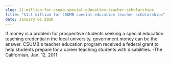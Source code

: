 ```yaml
---
slug: 11-million-for-csumb-special-education-teacher-scholarships
title: "$1.1 million for CSUMB special education teacher scholarships"
date: January 01 2020
---
```


 
<p>
  If money is a problem for prospective students seeking a special education
  teaching credential n the local university, government money can be the
  answer. CSUMB's teacher education program received a federal grant to help
  students prepare for a career teaching students with disabilities. -The
  Californian, Jan. 12, 2011
</p>
 
